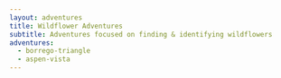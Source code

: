 ```yaml
---
layout: adventures
title: Wildflower Adventures
subtitle: Adventures focused on finding & identifying wildflowers
adventures:
  - borrego-triangle
  - aspen-vista
---
```

